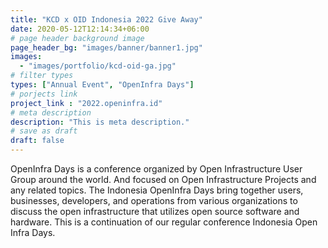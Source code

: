 ```yaml
---
title: "KCD x OID Indonesia 2022 Give Away"
date: 2020-05-12T12:14:34+06:00
# page header background image
page_header_bg: "images/banner/banner1.jpg"
images: 
  - "images/portfolio/kcd-oid-ga.jpg"
# filter types
types: ["Annual Event", "OpenInfra Days"]
# porjects link
project_link : "2022.openinfra.id"
# meta description
description: "This is meta description."
# save as draft
draft: false
---
```


OpenInfra Days is a conference organized by Open Infrastructure User Group around the world. And focused on Open Infrastructure Projects and any related topics. The Indonesia OpenInfra Days bring together users, businesses, developers, and operations from various organizations to discuss the open infrastructure that utilizes open source software and hardware. This is a continuation of our regular conference Indonesia Open Infra Days.
